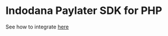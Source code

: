 # Indodana Paylater SDK for PHP

See how to integrate [here](https://dev.indodana.id/indodana-paylater/integration/integrate-with-php-sdk)
